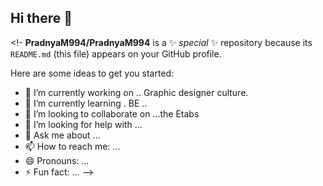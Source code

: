## Hi there 👋

<!-
**PradnyaM994/PradnyaM994** is a ✨ _special_ ✨ repository because its `README.md` (this file) appears on your GitHub profile.

Here are some ideas to get you started:

- 🔭 I’m currently working on .. Graphic designer culture.
- 🌱 I’m currently learning . BE ..
- 👯 I’m looking to collaborate on ...the Etabs 
- 🤔 I’m looking for help with ...
- 💬 Ask me about ...
- 📫 How to reach me: ...
- 😄 Pronouns: ...
- ⚡ Fun fact: ...
-->
